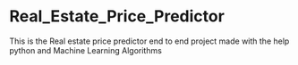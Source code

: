 # Real_Estate_Price_Predictor
This is the Real estate price predictor end to end project made with the help python and Machine Learning Algorithms
